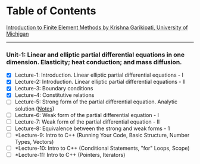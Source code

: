 # Table of Contents
[Introduction to Finite Element Methods by Krishna Garikipati, University of Michigan](https://open.umich.edu/find/open-educational-resources/engineering/introduction-finite-element-methods)
___

### Unit-1: Linear and elliptic partial differential equations in one dimension. Elasticity; heat conduction; and mass diffusion.
- [x] Lecture-1: Introduction. Linear elliptic partial differential equations - I
- [x] Lecture-2: Introduction. Linear elliptic partial differential equations - II
- [x] Lecture-3: Boundary conditions
- [x] Lecture-4: Constitutive relations
- [ ] Lecture-5: Strong form of the partial differential equation. Analytic solution ([Notes](https://github.com/MekaSaiKrishna/FEM_UMich/blob/main/LectureNotes/Unit1/Lec_01_05.md))
- [ ] Lecture-6: Weak form of the partial differential equation - I
- [ ] Lecture-7: Weak form of the partial differential equation - II
- [ ] Lecture-8: Equivalence between the strong and weak forms - 1
- [ ] *Lecture-9: Intro to C++ (Running Your Code, Basic Structure, Number Types, Vectors)
- [ ] *Lecture-10: Intro to C++ (Conditional Statements, "for" Loops, Scope)
- [ ] *Lecture-11: Intro to C++ (Pointers, Iterators) 
